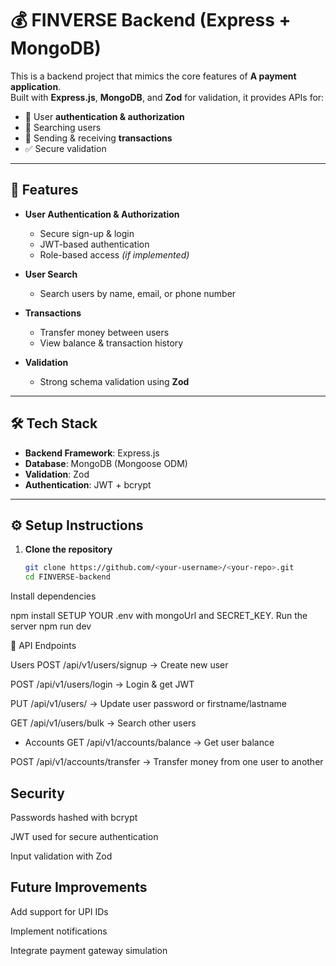 # 💰 FINVERSE Backend (Express + MongoDB)

This is a backend project that mimics the core features of **A payment application**.  
Built with **Express.js**, **MongoDB**, and **Zod** for validation, it provides APIs for:  
- 🔐 User **authentication & authorization**  
- 🔎 Searching users  
- 💸 Sending & receiving **transactions**  
- ✅ Secure validation  

---

## 🚀 Features

- **User Authentication & Authorization**  
  - Secure sign-up & login  
  - JWT-based authentication  
  - Role-based access *(if implemented)*  

- **User Search**  
  - Search users by name, email, or phone number  

- **Transactions**  
  - Transfer money between users  
  - View balance & transaction history  

- **Validation**  
  - Strong schema validation using **Zod**  

---

## 🛠️ Tech Stack
- **Backend Framework**: Express.js  
- **Database**: MongoDB (Mongoose ODM)  
- **Validation**: Zod  
- **Authentication**: JWT + bcrypt  

---

## ⚙️ Setup Instructions

1. **Clone the repository**
   ```bash
   git clone https://github.com/<your-username>/<your-repo>.git
   cd FINVERSE-backend


Install dependencies

npm install
SETUP YOUR .env with mongoUrl and SECRET_KEY.
Run the server
npm run dev

📌 API Endpoints


Users
POST /api/v1/users/signup → Create new user

POST /api/v1/users/login → Login & get JWT

PUT /api/v1/users/ → Update user password or firstname/lastname

GET /api/v1/users/bulk → Search other users

- Accounts
GET /api/v1/accounts/balance → Get user balance

POST /api/v1/accounts/transfer → Transfer money from one user to another

## Security
Passwords hashed with bcrypt

JWT used for secure authentication

Input validation with Zod

## Future Improvements
Add support for UPI IDs

Implement notifications

Integrate payment gateway simulation
